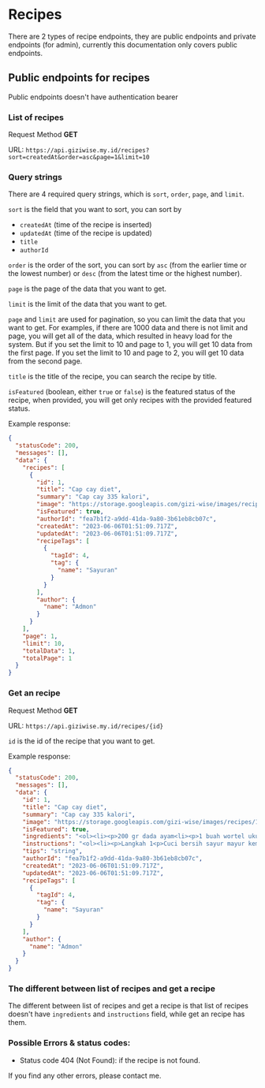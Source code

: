 # Recipes

There are 2 types of recipe endpoints, they are public endpoints and private endpoints (for admin), currently this documentation only covers public endpoints.

## Public endpoints for recipes

Public endpoints doesn't have authentication bearer

### List of recipes

Request Method **GET**

URL: `https://api.giziwise.my.id/recipes?sort=createdAt&order=asc&page=1&limit=10`

### Query strings

There are 4 required query strings, which is `sort`, `order`, `page`, and `limit`.

`sort` is the field that you want to sort, you can sort by 
- `createdAt` (time of the recipe is inserted)
- `updatedAt` (time of the recipe is updated)
- `title`
- `authorId`

`order` is the order of the sort, you can sort by `asc` (from the earlier time or the lowest number) or `desc` (from the latest time or the highest number).

`page` is the page of the data that you want to get.

`limit` is the limit of the data that you want to get.

`page` and `limit` are used for pagination, so you can limit the data that you want to get. For examples, if there are 1000 data and there is not limit and page, you will get all of the data, which resulted in heavy load for the system. But if you set the limit to 10 and page to 1, you will get 10 data from the first page. If you set the limit to 10 and page to 2, you will get 10 data from the second page.

`title` is the title of the recipe, you can search the recipe by title.

`isFeatured` (boolean, either `true` or `false`) is the featured status of the recipe, when provided, you will get only recipes with the provided featured status.

Example response:
```json
{
  "statusCode": 200,
  "messages": [],
  "data": {
    "recipes": [
      {
        "id": 1,
        "title": "Cap cay diet",
        "summary": "Cap cay 335 kalori",
        "image": "https://storage.googleapis.com/gizi-wise/images/recipes/1686015894836-cap-cay-diet-335-kalori-foto-resep-utama.webp",
        "isFeatured": true,
        "authorId": "fea7b1f2-a9dd-41da-9a80-3b61eb8cb07c",
        "createdAt": "2023-06-06T01:51:09.717Z",
        "updatedAt": "2023-06-06T01:51:09.717Z",
        "recipeTags": [
          {
            "tagId": 4,
            "tag": {
              "name": "Sayuran"
            }
          }
        ],
        "author": {
          "name": "Admon"
        }
      }
    ],
    "page": 1,
    "limit": 10,
    "totalData": 1,
    "totalPage": 1
  }
}
```

### Get an recipe

Request Method **GET**

URL: `https://api.giziwise.my.id/recipes/{id}`

`id` is the id of the recipe that you want to get.

Example response:

```json
{
  "statusCode": 200,
  "messages": [],
  "data": {
    "id": 1,
    "title": "Cap cay diet",
    "summary": "Cap cay 335 kalori",
    "image": "https://storage.googleapis.com/gizi-wise/images/recipes/1686015894836-cap-cay-diet-335-kalori-foto-resep-utama.webp",
    "isFeatured": true,
    "ingredients": "<ol><li><p>200 gr dada ayam<li><p>1 buah wortel ukuran sedang<li><p>50 gram jagung acar/putren<li><p>100 gram pak choy<li><p>50 gram jamur champignon<li><p>50 gram jamur merang<li><p>60 gram jamur shitake<li><p>1 butir telur<li><p>1 bungkus saori saos tiram<li><p>2 gram minyak<li><p>2 bawang putih<li><p>80 gram bombay</ol>",
    "instructions": "<ol><li><p>Langkah 1<p>Cuci bersih sayur mayur kemudian potong potong sesuai selera. Cincang bawang putih dan iris tipis bombay<li><p>Langkah 2<p>Bilas ayam (sebenernya gak disarankan) dan potong dadu<li><p>Langkah 3<p>Masukan minyak dan bawang putih kemudian tumis hingga mulai cokelat baru masukan bombay dan diamkan sampe agak gosong agar wangi.<li><p>Langkah 4<p>Masukan dada ayam dan tumis sebentar<li><p>Langkah 5<p>Tambahkan air sedikit kemudian cemplung semua sayur yang sudah dipotong<li><p>Langkah 6<p>Tunggu sampai sayuran matang kemudian masukan telur yang sudah dikocok. Tambahkan saori dan garam sesuai selera.<li><p>Langkah 7<p>Siap dihidangkan dengan nasi</ol>",
    "tips": "string",
    "authorId": "fea7b1f2-a9dd-41da-9a80-3b61eb8cb07c",
    "createdAt": "2023-06-06T01:51:09.717Z",
    "updatedAt": "2023-06-06T01:51:09.717Z",
    "recipeTags": [
      {
        "tagId": 4,
        "tag": {
          "name": "Sayuran"
        }
      }
    ],
    "author": {
      "name": "Admon"
    }
  }
}
```

### The different between list of recipes and get a recipe

The different between list of recipes and get a recipe is that list of recipes doesn't have `ingredients` and `instructions` field, while get an recipe has them.

### Possible Errors & status codes:

- Status code 404 (Not Found): if the recipe is not found.

If you find any other errors, please contact me.
